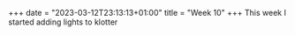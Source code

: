 +++
date = "2023-03-12T23:13:13+01:00"
title = "Week 10"
+++
This week I started adding lights to klotter
